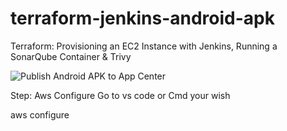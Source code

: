 # terraform-jenkins-android-apk

Terraform: Provisioning an EC2 Instance with Jenkins, Running a SonarQube Container & Trivy


![Publish Android APK to App Center](https://github.com/khazidevops/terraform-jenkins-android-apk/assets/150345653/aa3aa76b-af01-492a-a0eb-0ae206d1f0af)



Step: Aws Configure
Go to vs code or Cmd your wish

aws configure
